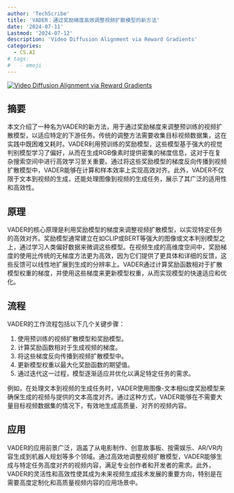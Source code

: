 ```yaml
---
author: 'TechScribe'
title: 'VADER：通过奖励梯度高效调整视频扩散模型的新方法'
date: '2024-07-11'
Lastmod: '2024-07-12'
description: 'Video Diffusion Alignment via Reward Gradients'
categories:
  - CS.AI
# tags:
#   - emoji
---
```


[![Video Diffusion Alignment via Reward Gradients](https://arxiv-research-1301205113.cos.ap-guangzhou.myqcloud.com/images/2407.08737v1.pdf_0.jpg)](https://arxiv.org/abs/2407.08737v1)

## 摘要

本文介绍了一种名为VADER的新方法，用于通过奖励梯度来调整预训练的视频扩散模型，以适应特定的下游任务。传统的调整方法需要收集目标视频数据集，这在实践中既困难又耗时。VADER利用预训练的奖励模型，这些模型基于强大的视觉判别模型学习了偏好，从而在生成RGB像素时提供密集的梯度信息，这对于在复杂搜索空间中进行高效学习至关重要。通过将这些奖励模型的梯度反向传播到视频扩散模型中，VADER能够在计算和样本效率上实现高效对齐。此外，VADER不仅限于文本到视频的生成，还能处理图像到视频的生成任务，展示了其广泛的适用性和高效性。<!--more-->

## 原理

VADER的核心原理是利用奖励模型的梯度来调整视频扩散模型，以实现特定任务的高效对齐。奖励模型通常建立在如CLIP或BERT等强大的图像或文本判别模型之上，通过学习人类偏好数据来微调这些模型。在视频生成的高维度空间中，奖励梯度的使用比传统的无梯度方法更为高效，因为它们提供了更具体和详细的反馈，这些反馈可以线性地扩展到生成的分辨率上。VADER通过计算奖励函数相对于扩散模型权重的梯度，并使用这些梯度来更新模型权重，从而实现模型的快速适应和优化。

## 流程

VADER的工作流程包括以下几个关键步骤：
1. 使用预训练的视频扩散模型和奖励模型。
2. 计算奖励函数相对于生成视频的梯度。
3. 将这些梯度反向传播到视频扩散模型中。
4. 更新模型权重以最大化奖励函数的期望值。
5. 通过迭代这一过程，模型逐渐适应并优化以满足特定任务的需求。

例如，在处理文本到视频的生成任务时，VADER使用图像-文本相似度奖励模型来确保生成的视频与提供的文本高度对齐。通过这种方式，VADER能够在不需要大量目标视频数据集的情况下，有效地生成高质量、对齐的视频内容。

## 应用

VADER的应用前景广泛，涵盖了从电影制作、创意故事板、按需娱乐、AR/VR内容生成到机器人规划等多个领域。通过高效地调整视频扩散模型，VADER能够生成与特定任务高度对齐的视频内容，满足专业创作者和开发者的需求。此外，VADER的灵活性和高效性使其成为未来视频生成技术发展的重要方向，特别是在需要高度定制化和高质量视频内容的应用场景中。